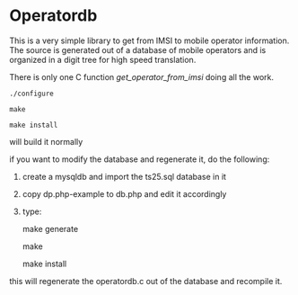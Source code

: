 # Operatordb #


This is a very simple library to get from IMSI to mobile operator information. The source is generated out of a database of mobile operators and is organized in a digit tree for high speed translation.

There is only one C function *get_operator_from_imsi* doing all the work.


	./configure

	make

	make install

will build it normally

if you want to modify the database and regenerate it, do the following:

1. create a mysqldb and import the ts25.sql database in it
2. copy dp.php-example to db.php and edit it accordingly
3. type:
    
	make generate

	make
    
	make install

this will regenerate the operatordb.c out of the database and recompile it.
